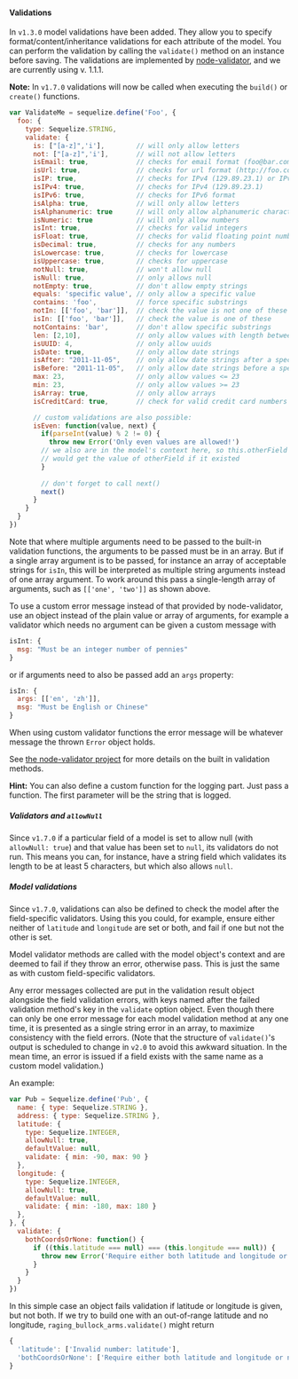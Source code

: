 #### Validations

In `v1.3.0` model validations have been added. They allow you to specify format/content/inheritance validations for each attribute of the model. You can perform the validation by calling the `validate()` method on an instance before saving. The validations are implemented by [node-validator](https://github.com/chriso/node-validator), and we are currently using v. 1.1.1.

**Note:** In `v1.7.0` validations will now be called when executing the `build()` or `create()` functions.

```js
var ValidateMe = sequelize.define('Foo', {
  foo: {
    type: Sequelize.STRING,
    validate: {
      is: ["[a-z]",'i'],        // will only allow letters
      not: ["[a-z]",'i'],       // will not allow letters
      isEmail: true,            // checks for email format (foo@bar.com)
      isUrl: true,              // checks for url format (http://foo.com)
      isIP: true,               // checks for IPv4 (129.89.23.1) or IPv6 format
      isIPv4: true,             // checks for IPv4 (129.89.23.1)
      isIPv6: true,             // checks for IPv6 format
      isAlpha: true,            // will only allow letters
      isAlphanumeric: true      // will only allow alphanumeric characters, so "_abc" will fail
      isNumeric: true           // will only allow numbers
      isInt: true,              // checks for valid integers
      isFloat: true,            // checks for valid floating point numbers
      isDecimal: true,          // checks for any numbers
      isLowercase: true,        // checks for lowercase
      isUppercase: true,        // checks for uppercase
      notNull: true,            // won't allow null
      isNull: true,             // only allows null
      notEmpty: true,           // don't allow empty strings
      equals: 'specific value', // only allow a specific value
      contains: 'foo',          // force specific substrings
      notIn: [['foo', 'bar']],  // check the value is not one of these
      isIn: [['foo', 'bar']],   // check the value is one of these
      notContains: 'bar',       // don't allow specific substrings
      len: [2,10],              // only allow values with length between 2 and 10
      isUUID: 4,                // only allow uuids
      isDate: true,             // only allow date strings
      isAfter: "2011-11-05",    // only allow date strings after a specific date
      isBefore: "2011-11-05",   // only allow date strings before a specific date
      max: 23,                  // only allow values <= 23
      min: 23,                  // only allow values >= 23
      isArray: true,            // only allow arrays
      isCreditCard: true,       // check for valid credit card numbers

      // custom validations are also possible:
      isEven: function(value, next) {
        if(parseInt(value) % 2 != 0) {
          throw new Error('Only even values are allowed!')
        // we also are in the model's context here, so this.otherField
        // would get the value of otherField if it existed
        }
        
        // don't forget to call next()
        next()
      }
    }
  }
})
```

Note that where multiple arguments need to be passed to the built-in validation
functions, the arguments to be passed must be in an array. But if a single array
argument is to be passed, for instance an array of acceptable strings for
`isIn`, this will be interpreted as multiple string arguments instead of one
array argument. To work around this pass a single-length array of arguments,
such as `[['one', 'two']]` as shown above.

To use a custom error message instead of that provided by node-validator, use an
object instead of the plain value or array of arguments, for example a validator
which needs no argument can be given a custom message with

```js
isInt: {
  msg: "Must be an integer number of pennies"
}
```

or if arguments need to also be passed add an <code>args</code> property:

```js
isIn: {
  args: [['en', 'zh']],
  msg: "Must be English or Chinese"
}
```

When using custom validator functions the error message will be whatever message
the thrown `Error` object holds.

See [the node-validator project](https://github.com/chriso/node-validator) for
more details on the built in validation methods.

**Hint:** You can also define a custom function for the logging part. Just pass
a function. The first parameter will be the string that is logged.

##### Validators and `allowNull`

Since `v1.7.0` if a particular field of a model is set to allow null (with
`allowNull: true`) and that value has been set to `null`, its validators do not
run. This means you can, for instance, have a string field which validates its
length to be at least 5 characters, but which also allows `null`.

##### Model validations

Since `v1.7.0`, validations can also be defined to check the model after the
field-specific validators. Using this you could, for example, ensure either
neither of <code>latitude</code> and <code>longitude</code> are set or both, and
fail if one but not the other is set.

Model validator methods are called with the model object's context and are
deemed to fail if they throw an error, otherwise pass. This is just the same as
with custom field-specific validators.

Any error messages collected are put in the validation result object alongside
the field validation errors, with keys named after the failed validation
method's key in the `validate` option object. Even though there can only be one
error message for each model validation method at any one time, it is presented
as a single string error in an array, to maximize consistency with the field
errors. (Note that the structure of `validate()`'s output is scheduled to change
in `v2.0` to avoid this awkward situation. In the mean time, an error is issued
if a field exists with the same name as a custom model validation.)

An example:

```js
var Pub = Sequelize.define('Pub', {
  name: { type: Sequelize.STRING },
  address: { type: Sequelize.STRING },
  latitude: {
    type: Sequelize.INTEGER,
    allowNull: true,
    defaultValue: null,
    validate: { min: -90, max: 90 }
  },
  longitude: {
    type: Sequelize.INTEGER,
    allowNull: true,
    defaultValue: null,
    validate: { min: -180, max: 180 }
  },
}, {
  validate: {
    bothCoordsOrNone: function() {
      if ((this.latitude === null) === (this.longitude === null)) {
        throw new Error('Require either both latitude and longitude or neither')
      }
    }
  }
})
```

In this simple case an object fails validation if latitude or longitude is
given, but not both. If we try to build one with an out-of-range latitude and no
longitude, `raging_bullock_arms.validate()` might return

```js
{
  'latitude': ['Invalid number: latitude'],
  'bothCoordsOrNone': ['Require either both latitude and longitude or neither']
}
```
